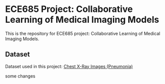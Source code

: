 # ECE685 Project: Collaborative Learning of Medical Imaging Models
This is the repository for ECE685 project: Collaborative Learning of Medical Imaging Models.

## Dataset

Dataset used in this project: [Chest X-Ray Images (Pneumonia)](https://www.kaggle.com/paultimothymooney/chest-xray-pneumonia)

some changes